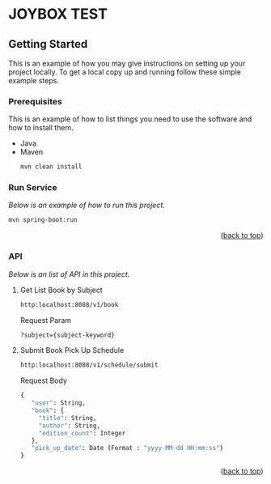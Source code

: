 # JOYBOX TEST

<!-- GETTING STARTED -->
## Getting Started

This is an example of how you may give instructions on setting up your project locally.
To get a local copy up and running follow these simple example steps.

### Prerequisites

This is an example of how to list things you need to use the software and how to install them.
* Java
* Maven
  ```sh
  mvn clean install
  ```

### Run Service

_Below is an example of how to run this project._

   ```sh
   mvn spring-boot:run
   ```

<p align="right">(<a href="#readme-top">back to top</a>)</p>



### API

_Below is an list of API in this project._

1. Get List Book by Subject 
   ```sh
   http:localhost:8088/v1/book
   ```
   Request Param
   ```sh
   ?subject={subject-keyword}
   ```
2. Submit Book Pick Up Schedule
   ```sh
   http:localhost:8088/v1/schedule/submit   
   ```
   Request Body
   ```sh
   {
      "user": String,
      "book": {
        "title": String,
        "author": String,
        "edition_count": Integer
      },
      "pick_up_date": Date (Format : "yyyy-MM-dd HH:mm:ss")
   }
   ```

<p align="right">(<a href="#readme-top">back to top</a>)</p>

